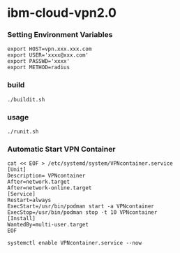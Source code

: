 # ibm-cloud-vpn2.0


### Setting Environment Variables

```
export HOST=vpn.xxx.xxx.com
export USER='xxxx@xxx.com'
export PASSWD='xxxx'
export METHOD=radius
```

### build

```
./buildit.sh
```

### usage

```
./runit.sh 
```

### Automatic Start VPN Container
```
cat << EOF > /etc/systemd/system/VPNcontainer.service
[Unit]
Description= VPNcontainer
After=network.target
After=network-online.target
[Service]
Restart=always
ExecStart=/usr/bin/podman start -a VPNcontainer
ExecStop=/usr/bin/podman stop -t 10 VPNcontainer
[Install]
WantedBy=multi-user.target
EOF

systemctl enable VPNcontainer.service --now
```



